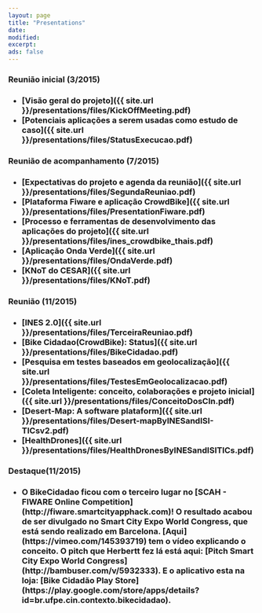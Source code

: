 ```yaml
---
layout: page
title: "Presentations"
date: 
modified:
excerpt:
ads: false
---
```



<h3>Reunião inicial (3/2015)<h3>
<ul>
<li>[Visão geral do projeto]({{ site.url }}/presentations/files/KickOffMeeting.pdf)</li>
<li>[Potenciais aplicações a serem usadas como estudo de caso]({{ site.url }}/presentations/files/StatusExecucao.pdf)</li>
</ul>


<h3>Reunião de acompanhamento (7/2015)<h3>
<ul>
<li>[Expectativas do projeto e agenda da reunião]({{ site.url }}/presentations/files/SegundaReuniao.pdf)</li>
<li>[Plataforma Fiware e aplicação CrowdBike]({{ site.url }}/presentations/files/PresentationFiware.pdf)</li>
<li>[Processo e ferramentas de desenvolvimento das aplicações do projeto]({{ site.url }}/presentations/files/ines_crowdbike_thais.pdf)</li>
<li>[Aplicação Onda Verde]({{ site.url }}/presentations/files/OndaVerde.pdf)</li>
<li>[KNoT do CESAR]({{ site.url }}/presentations/files/KNoT.pdf)</li>
</ul>

<h3>Reunião (11/2015)<h3>
<ul>
<li>[INES 2.0]({{ site.url }}/presentations/files/TerceiraReuniao.pdf)</li>
<li>[Bike Cidadao(CrowdBike): Status]({{ site.url }}/presentations/files/BikeCidadao.pdf)</li>
<li>[Pesquisa em testes baseados em geolocalização]({{ site.url }}/presentations/files/TestesEmGeolocalizacao.pdf)</li>
<li>[Coleta Inteligente: conceito, colaborações e projeto inicial]({{ site.url }}/presentations/files/ConceitoDosCIn.pdf)</li>
<li>[Desert-Map: A software plataform]({{ site.url }}/presentations/files/Desert-mapByINESandISI-TICsv2.pdf)</li>
<li>[HealthDrones]({{ site.url }}/presentations/files/HealthDronesByINESandISITICs.pdf)</li>
</ul>

<h3>Destaque(11/2015)<h3>
<ul>
<li>
O BikeCidadao ficou com o terceiro lugar no [SCAH - FIWARE Online Competition](http://fiware.smartcityapphack.com)! O resultado acabou de ser divulgado no Smart City Expo World Congress, que está sendo realizado em Barcelona. [Aqui](https://vimeo.com/145393719) tem o vídeo explicando o conceito. O pitch que Herbertt fez lá está aqui: [Pitch Smart City Expo World Congress](http://bambuser.com/v/5932333). E o aplicativo esta na loja: [Bike Cidadão Play Store](https://play.google.com/store/apps/details?id=br.ufpe.cin.contexto.bikecidadao).
</li>
</ul>